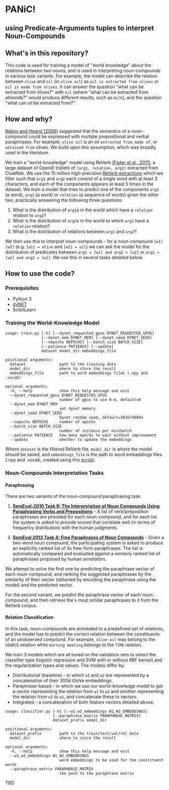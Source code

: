 # **PANiC!**
## using **P**redicate-**A**rguments tuples to interpret **N**oun-**C**ompounds

## What's in this repository?

This code is used for training a model of "world knowledge" about the relations between two nouns, 
and is used in interpreting noun-compounds in various task variants. 
For example, the model can describe the relation between `olive` and `oil` (in `olive oil`) as 
`oil is extracted from olives` or `oil is made from olives`. 
It can answer the question "what can be extracted from olives?" with `oil` 
(where "what can be extracted from almonds?" would produce different results, such as `milk`), 
and the question "what can oil be extracted from?".

## How and why?

[Nakov and Hearst (2006)](https://link.springer.com/chapter/10.1007/11861461_25) suggested that the semantics of a noun-compound 
could be expressed with multiple prepositional and verbal paraphrases. 
For example, `olive oil` is an oil `extracted from`, `made of`, or `obtained from` olives. 
We build upon this assumption, which was broadly used in the literature. 

We train a "world-knowledge" model using ReVerb [(Fader et al., 2011)](http://reverb.cs.washington.edu/emnlp11.pdf), 
a large dataset of OpenIE triplets of `(arg1, relation, arg2)` extracted from ClueWeb. 
We use the 15 million high-precision [ReVerb extractions](http://reverb.cs.washington.edu/reverb_clueweb_tuples-1.1.txt.gz) 
which we filter such that `arg1` and `arg2` each consist of a single word with at least 3 characters, 
and each of the components appears at least 5 times in the dataset. 
We train a model that tries to predict one of the components 
`arg1` (a word), `arg2` (a word) or `relation` (a sequence of words) given the other two,
 practically answering the following three questions:

1. What is the distribution of `arg1`s in the world which have a `relation` relation to `arg2`?
2. What is the distribution of `arg2`s in the world to which `arg1` have a `relation` relation?
3. What is the distribution of relations between `arg1` and `arg2`?

We then use this to interpret noun-compounds - for a noun-compound `[w1] [w2]` 
(e.g. `[w1] = olive` and `[w2] = oil`) we can ask the model for the distribution of 
predicates between `arg1 = [w1] and arg2 = [w2]` or `arg1 = [w2] and arg2 = [w1]`. 
We use this in several tasks detailed below.

## How to use the code?

### Prerequisites

- Python 3
- [dyNET](https://dynet.readthedocs.io)
- ScikitLearn

### Training the World-Knowledge Model

```
usage: train.py [-h] [--dynet_requested_gpus DYNET_REQUESTED_GPUS]
                [--dynet_mem DYNET_MEM] [--dynet_seed DYNET_SEED]
                [--nepochs NEPOCHS] [--batch_size BATCH_SIZE]
                [--patience PATIENCE] [--update]
                dataset model_dir embeddings_file

positional arguments:
  dataset               path to the training data
  model_dir             where to store the result
  embeddings_file       path to word embeddings files (.npy and .vocab)

optional arguments:
  -h, --help            show this help message and exit
  --dynet_requested_gpus DYNET_REQUESTED_GPUS
                        number of gpus to use 0-4, default=0
  --dynet_mem DYNET_MEM
                        set dynet memory
  --dynet_seed DYNET_SEED
                        Dynet random seed, default=3016748844
  --nepochs NEPOCHS     number of epochs
  --batch_size BATCH_SIZE
                        number of instance per minibatch
  --patience PATIENCE   how many epochs to wait without improvement
  --update              whether to update the embeddings
```

Where `dataset` is the filtered ReVerb file, 
`model_dir` is where the model should be saved, and `embeddings_file` is the path to word embeddings files 
(.npy and .vocab, created using this [script](https://github.com/vered1986/PythonUtils/blob/master/word_embeddings/format_convertion/convert_text_embeddings_to_binary.py)).

### Noun-Compounds Interpretation Tasks

#### Paraphrasing

There are two variants of the noun-compound paraphrasing task:

1. **[SemEval-2010 Task 9: The Interpretation of Noun Compounds Using Paraphrasing Verbs and Prepositions](http://semeval2.fbk.eu)** -
A list of verb/preposition paraphrases are provided for each noun-compound, and for each list the system is asked to provide scores 
that correlate well (in terms of frequency distribution) with the human judgments.

2. **[SemEval 2013 Task 4: Free Paraphrases of Noun Compounds](https://www.cs.york.ac.uk/semeval-2013/task4/index.php)** - 
Given a two-word noun compound, the participating system is asked to produce 
an explicitly ranked list of its free-form paraphrases. The list is automatically compared and evaluated against a similarly ranked list 
of paraphrases proposed by human annotators.

We attempt to solve the first one by predicting the paraphrase vector of each noun-compound, 
and ranking the suggested paraphrases by the similarity of their vector (obtained by encoding the paraphrase using the model) 
and the predicted vector. 

For the second variant, we predict the paraphrase vector of each noun-compound, 
and then retrieve the `k` most similar paraphrases to it from the ReVerb corpus. 


#### Relation Classification

In this task, noun-compounds are annotated to a predefined set of relations, and the model has to predict the correct 
relation between the constituents of an unobserved compound. For example, `olive oil` may belong to the `SOURCE` relation 
while `morning meeting` belongs to the `TIME` relation. 

We train 3 models which are all tuned on the validation sets 
to select the classifier type (logistic regression and SVM with or without RBF kernel) 
and the regularization types and values. The models differ by:

* Distributional (baseline) - in which `w1` and `w2` are represented by a concatenation of their 300d GloVe embeddings.
* Paraphrase-based - in which we use our world-knowledge model to get a vector representing the relation from `w1` to `w2` and another representing the relation from `w2` to `w1`, and concatenate these to vectors.
* Integrated - a concatenation of both feature vectors detailed above.  

```
usage: classifier.py [-h] [--w1_w2_embeddings W1_W2_EMBEDDINGS]
                     [--paraphrase_matrix PARAPHRASE_MATRIX]
                     dataset_prefix model_dir

positional arguments:
  dataset_prefix        path to the train/test/val/rel data
  model_dir             where to store the result

optional arguments:
  -h, --help            show this help message and exit
  --w1_w2_embeddings W1_W2_EMBEDDINGS
                        word embeddings to be used for the constituent words
  --paraphrase_matrix PARAPHRASE_MATRIX
                        the path to the paraphrase matrix

```

TBD